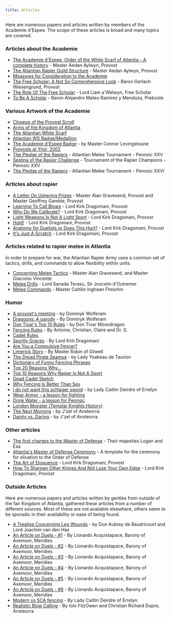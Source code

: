 ```yaml
---
title: Articles
---
```


Here are numerous papers and articles written by members of the Academie d'Espee.  The scope of these articles is broad and many topics are covered.

### Articles about the Academie
* [The Academie d'Espee, Order of the White Scarf of Atlantia - A complete history](history) - Master Aedan Aylwyn, Provost
* [The Atlantian Rapier Guild Structure](guild) - Master Aedan Aylwyn, Provost
* [Measures for Consideration to the Academie](guidelines)
* [The Free Scholar: A Not So Comprehensive Look](freescholar-2) - Baron Gerlach Wiesengrund, Provost
* [The Role Of The Free Scholar](freescholar) - Lord Liam a'Welwyn, Free Scholar
* [To Be A Scholar](scholar) - Baron Alejandro Mateo Ramirez y Mendoza, Preboste

### Various Artwork of the Academie
* [Closeup of the Provost Scroll](/artwork/scroll)
* [Arms of the Kingdom of Atlantia](/images/Atlantia.gif)
* [The Atlantian White Scarf](/images/ws_shrse.gif)
* [Atlantian WS Badge/Medallion](/images/ws_medallion.gif)
* [The Academie d'Espee Badge](/images/ade_badge.gif) - by Master Connor Levingstoune
* [Provosts at Ymir, 2002](/artwork/group-pictures)
* [The Pledge of the Rapiers](/artwork/poem) - Atlantian Melee Tournament - Pennsic XXV
* [Sestina of the Rapier Challenge](/artwork/poem3) - Tournament of the Rapier Champions - Pennsic XXV
* [The Pledge of the Rapiers](/artwork/poem2) - Atlantian Melee Tournament - Pennsic XXVI

### Articles about rapier
* [A Letter On Ushering Prizes](usher) - Master Alan Gravesend, Provost and Master Geoffrey Gamble, Provost
* [Learning To Call Blows](learning-blowcalling) - Lord Kirk Dragomani, Provost
* [Why Do We Calibrate?](why-do-we-calibrate) - Lord Kirk Dragomani, Provost
* [Light Weapons Is Not A Light Sport](light-weapons) - Lord Kirk Dragomani, Provost
* [Hold!](hold) - Lord Kirk Dragomani, Provost
* [Anatomy for Duelists or Does This Hurt?](anatomy-for-duelists) - Lord Kirk Dragomani, Provost
* [It's Just A Scratch](just-a-scratch) - Lord Kirk Dragomani, Provost

### Articles related to rapier melee in Atlantia
In order to prepare for war, the Atlantian Rapier Army uses a common set of tactics, drills, and commands to allow flexibility within units.

* [Concerning Melee Tactics](melee-tactics) - Master Alan Gravesend, and Master Giacomo Vincente
* [Melee Drills](melee-drills) - Lord Sanada Terasu, Sir Joscelin d'Outremer
* [Melee Commands](melee-commands) - Master Caitilin Inghean Fheichin


### Humor
* [A provost's meeting](/humor/provost-meeting) - by Dominyk Wolferam
* [Dragoons: A parody](/humor/dragoons) - By Dominyk Wolferam
* [Don Tivar's Top 10 Rules](/humor/tivar) - by Don Tivar Moondragon
* [Fencing Rules](/humor/suess) - By Antoine, Christian, Claire and Dr. S.
* [Cadet Rules](/humor/cadet-rules)
* [Sportly Graces](/humor/ten-commandments) - By Lord Kirk Dragomani
* [Are You a Compulsive Fencer?](/humor/compulsive)
* [Limerick Story](/humor/limerick) - By Master Robin of Gilwell
* [The Dread Pirate Seamus](/humor/seamus) - by Lady Ysabeau de Taurion
* [Dictionary of Funny Fencing Phrases](/humor/dictionary-of-fencing-phrases)
* [Top 20 Reasons Why...](/humor/top-20)
* [Top 10 Reasons Why Rapier Is Not A Sport](/humor/top-ten-reasons)
* [Dead Cadet Sketch](/humor/dead-cadet.htm)
* [Why Fencing Is Better Than Sex](/humor/better-than-sex)
* [I do not want this schlager sword](/humor/schlager-sword) - by Lady Caitlin Deirdre of Errelyn
* [Wear Armor - a lesson for fighting](/humor/wear-armor)
* [Drink Water - a lesson for Pennsic](/humor/drink-water)
* [London Monster (Templar Knights History)](/humor/templar)
* [The Next Morning](/images/Don_Scaly_and_the_Herald.jpg) - by J'zel of Ansteorra
* [Dainty vs. Daring](/images/Dainty_Daring.jpg) - by J'zel of Ansteorra

### Other articles
* [The first charges to the Master of Defense](mod-charges) - Their majesties Logan and Esa
* [Atlantia's Master of Defense Ceremony](mod-ceremony) - A template for the ceremony for elivation to the Order of Defense
* [The Art of Eloquence](art-of-eloquence) - Lord Kirk Dragomani, Provost
* [How To Sharpen Other Knives And Not Lose Your Own Edge](how-to-teach) - Lord Kirk Dragomani, Provost

### Outside Articles
Here are numerous papers and articles written by gentles from outside of the fair Kingdom of Atlantia, gathered these articles from a number of different sources.  Most of these are not available elsewhere, others seem to be sporadic in their availability or ease of being found.

* [A Treatise Concerning Leg Wounds](leg-wounds) - by Don Aubrey de Baudricourt and Lord Joachim van den Has
* [An Article on Duels - #1](on-duels/1) - By Lionardo Acquistapace, Barony of Axemoor, Meridies
* [An Article on Duels - #2](on-duels/2) - By Lionardo Acquistapace, Barony of Axemoor, Meridies
* [An Article on Duels - #3](on-duels/3) - By Lionardo Acquistapace, Barony of Axemoor, Meridies
* [An Article on Duels - #4](on-duels/4) - By Lionardo Acquistapace, Barony of Axemoor, Meridies
* [An Article on Duels - #5](on-duels/5) - By Lionardo Acquistapace, Barony of Axemoor, Meridies
* [An Article on Duels - #6](on-duels/6) - By Lionardo Acquistapace, Barony of Axemoor, Meridies
* [Modern vs SCA fencing](modern-vs-sca) - By Lady Caitlin Deirdre of Errelyn
* [Realistic Blow Calling](realistic-blow-calling) - By Iolo FitzOwen and Christian Richard Dupre, Ansteorra
